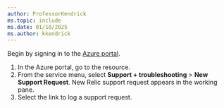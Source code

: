 ```yaml
---
author: ProfessorKendrick
ms.topic: include
ms.date: 01/10/2025
ms.author: kkendrick
---
```


Begin by signing in to the [Azure portal](https://portal.azure.com/).

1. In the Azure portal, go to the resource.
1. From the service menu, select **Support + troubleshooting** > **New Support Request**.
    New Relic support request appears in the working pane.
1. Select the link to log a support request.